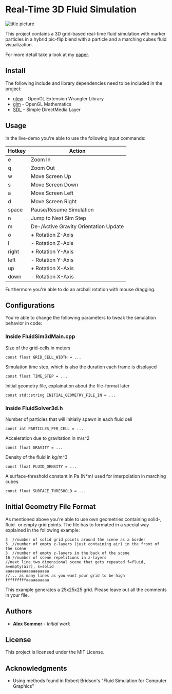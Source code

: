 # Real-Time 3D Fluid Simulation

![title picture](https://raw.githubusercontent.com/a1ex90/Fluids3D/master/pictures/title.png)

This project contains a 3D grid-based real-time fluid simulation with marker particles in a hybrid pic-flip blend with a particle and a marching cubes fluid visualization.

For more detail take a look at my [paper](https://github.com/a1ex90/Fluids3D/blob/master/documentation/Sommer%2C3D-RT-Fluid-Sim.pdf).

## Install

The following include and library dependencies need to be included in the project:

* [glew](http://glew.sourceforge.net/) - OpenGL Extension Wrangler Library
* [glm](https://maven.apache.org/) - OpenGL Mathematics
* [SDL](https://www.libsdl.org/) - Simple DirectMedia Layer

## Usage

In the live-demo you're able to use the following input commands:

| Hotkey | Action                    |
| ------ | ------------------------- |
| e      | Zoom In                   |
| q      | Zoom Out                  |
| w      | Move Screen Up            |
| s      | Move Screen Down          |
| a      | Move Screen Left          |
| d      | Move Screen Right         |
| space  | Pause/Resume Simulation   |
| n      | Jump to Next Sim Step     |
| m      | De-/Active Gravity Orientation Update |
| o      | + Rotation Z-Axis         |
| l      | - Rotation Z-Axis         |
| right  | + Rotation Y-Axis         |
| left   | - Rotation Y-Axis         |
| up     | + Rotation X-Axis         |
| down   | - Rotation X-Axis         |

Furthermore you're able to do an arcball rotation with mouse dragging.

## Configurations

You're able to change the following parameters to tweak the simulation behavior in code:

### Inside FluidSim3dMain.cpp

Size of the grid-cells in meters

```
const float GRID_CELL_WIDTH = ...
```

Simulation time step, which is also the duration each frame is displayed

```
const float TIME_STEP = ...
```

Initial geometry file, explaination about the file-format later

```
const std::string INITIAL_GEOMETRY_FILE_IN = ...
```

### Inside FluidSolver3d.h

Number of particles that will initially spawn in each fluid cell 

```
const int PARTICLES_PER_CELL = ...
```

Acceleration due to gravitation in m/s^2

```
const float GRAVITY = ...
```

Density of the fluid in kg/m^3

```
const float FLUID_DENSITY = ...
```

A surface-threshold constant in Pa (N*m) used for interpolation in marching cubes

```
const float SURFACE_THRESHOLD = ...
```

## Initial Geometry File Format

As mentioned above you're able to use own geometries containing solid-, fluid- or empty grid points. The file has to formated in a special way explained in the following example:

```
3  //number of solid grid points around the scene as a border
3  //number of empty z-layers (just containing air) in the front of the scene
3  //number of empty z-layers in the back of the scene
16 //number of scene repetitions in z-layers
//next line two dimensional scene that gets repeated f=fluid, a=empty(air), s=solid
aaaaaaaaaaaaaaaaaaa
//... as many lines as you want your grid to be high
fffffffffaaaaaaaaaa 
```

This example generates a 25x25x25 grid. Please leave out all the comments in your file.

## Authors

* **Alex Sommer** - *Initial work*

## License

This project is licensed under the MIT License.

## Acknowledgments

* Using methods found in Robert Bridson's "Fluid Simulation for Computer Graphics"
